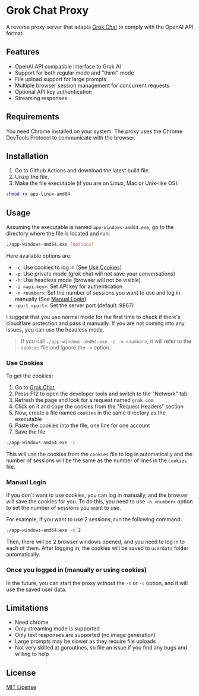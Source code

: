 # Grok Chat Proxy

A reverse proxy server that adapts [Grok Chat](https://grok.com/) to comply with the OpenAI API format.

## Features

- OpenAI API compatible interface to Grok AI
- Support for both regular mode and "think" mode
- File upload support for large prompts
- Multiple browser session management for concurrent requests
- Optional API key authentication
- Streaming responses

## Requirements

You need Chrome installed on your system. The proxy uses the Chrome DevTools Protocol to communicate with the browser.

## Installation

1. Go to Github Actions and download the latest build file.
2. Unzip the file.
3. Make the file executable (if you are on Linux, Mac or Unix-like OS):
```bash
chmod +x app-linux-amd64
```

## Usage

Assuming the executable is named `app-windows-amd64.exe`, go to the directory where the file is located and run:

```bash
./app-windows-amd64.exe [options]
```

Here available options are:

- `-c`: Use cookies to log in (See [Use Cookies](#use-cookies))
- `-p`: Use private mode (grok chat will not save your conversations)
- `-h`: Use headless mode (browser will not be visible)
- `-i <api-key>`: Set API key for authentication
- `-n <number>`: Set the number of sessions you want to use and log in manually (See [Manual Login](#manual-login))
- `-port <port>`: Set the server port (default: 9867)

I suggest that you use normal mode for the first time to check if there's cloudflare protection and pass it manually. If you are not coming into any issues, you can use the headless mode.

> If you call `./app-windows-amd64.exe -c -n <number>`, it will refer to the `cookies` file and ignore the `-n` option.

### Use Cookies

To get the cookies:
1. Go to [Grok Chat](https://grok.com)
2. Press F12 to open the developer tools and switch to the "Network" tab
3. Refresh the page and look for a request named `grok.com`
4. Click on it and copy the cookies from the "Request Headers" section
5. Now, create a file named `cookies` in the same directory as the executable
6. Paste the cookies into the file, one line for one account
7. Save the file

```bash
./app-windows-amd64.exe -c
```

This will use the cookies from the `cookies` file to log in automatically and the number of sessions will be the same as the number of lines in the `cookies` file.

### Manual Login

If you don't want to use cookies, you can log in manually, and the browser will save the cookies for you.
To do this, you need to use `-n <number>` option to set the number of sessions you want to use.

For example, if you want to use 2 sessions, run the following command:

```bash
./app-windows-amd64.exe -n 2
```

Then, there will be 2 browser windows opened, and you need to log in to each of them. After logging in, the cookies will be saved to `userdata` folder automatically.

### Once you logged in (manually or using cookies)

In the future, you can start the proxy without the `-n` or `-c` option, and it will use the saved user data.

## Limitations

- Need chrome
- Only streaming mode is supported
- Only text responses are supported (no image generation)
- Large prompts may be slower as they require file uploads
- Not very skilled at goroutines, so file an issue if you find any bugs and willing to help

## License

[MIT License](LICENSE)